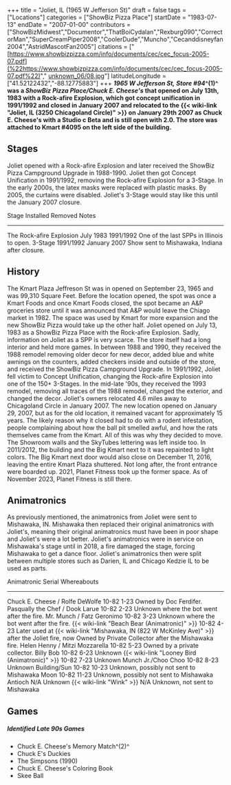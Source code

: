 +++
title = "Joliet, IL (1965 W Jefferson St)"
draft = false
tags = ["Locations"]
categories = ["ShowBiz Pizza Place"]
startDate = "1983-07-13"
endDate = "2007-01-00"
contributors = ["ShowBizMidwest","Documentor","ThatBoiCydalan","Rexburg090","CorrectorMan","SuperCreamPiper2008","CoolerDude","Muncho","Cecanddisneyfan2004","AstridMascotFan2005"]
citations = ["[https://www.showbizpizza.com/info/documents/cec/cec_focus-2005-07.pdf](%22https://www.showbizpizza.com/info/documents/cec/cec_focus-2005-07.pdf%22)"," [unknown_06/08.jpg](https://www.showbizpizza.com/photos/cec/)"]
latitudeLongitude = ["41.52122432","-88.12775883"]
+++
***1965 W Jefferson St,* ***Store #94*^(1)^ was a *ShowBiz Pizza Place/Chuck E. Cheese's* that opened on July 13th, 1983 with a Rock-afire Explosion, which got concept unification in 1991/1992 and closed in January 2007 and relocated to the {{< wiki-link "Joliet, IL (3250 Chicagoland Circle)" >}} on January 29th 2007 as Chuck E. Cheese's with a Studio c Beta and is still open with 2.0.
The store was attached to Kmart #4095 on the left side of the building.****

## Stages

Joliet opened with a Rock-afire Explosion and later received the ShowBiz Pizza Campground Upgrade in 1988-1990. Joliet then got Concept Unification in 1991/1992, removing the Rock-afire Explosion for a 3-Stage. In the early 2000s, the latex masks were replaced with plastic masks. By 2005, the curtains were disabled. Joliet's 3-Stage would stay like this until the January 2007 closure.

  Stage                      Installed   Removed        Notes
  -------------------------- ----------- -------------- ------------------------------------------------
  The Rock-afire Explosion   July 1983   1991/1992      One of the last SPPs in Illinois to open.
  3-Stage                    1991/1992   January 2007   Show sent to Mishawaka, Indiana after closure.

## History

The Kmart Plaza Jeffreson St was in opened on September 23, 1965 and was 99,310 Square Feet. Before the location opened, the spot was once a Kmart Foods and once Kmart Foods closed, the spot became an A&P groceries store until it was announced that A&P would leave the Chiago market in 1982. The space was used by Kmart for more expansion and the new ShowBiz Pizza would take up the other half.
Joliet opened on July 13, 1983 as a ShowBiz Pizza Place with the Rock-afire Explosion. Sadly, information on Joliet as a SPP is very scarce. The store itself had a long interior and held more games. In between 1988 and 1990, they received the 1988 remodel removing older decor for new decor, added blue and white awnings on the counters, added checkers inside and outside of the store, and received the ShowBiz Pizza Campground Upgrade. In 1991/1992, Joliet fell victim to Concept Unification, changing the Rock-afire Explosion into one of the 150+ 3-Stages. In the mid-late '90s, they received the 1993 remodel, removing all traces of the 1988 remodel, changed the exterior, and changed the decor. Joliet's owners relocated 4.6 miles away to Chicagoland Circle in January 2007. The new location opened on January 29, 2007, but as for the old location, it remained vacant for approximately 15 years. The likely reason why it closed had to do with a rodent infestation, people complaining about how the ball pit smelled awful, and how the rats themselves came from the Kmart. All of this was why they decided to move. The Showroom walls and the SkyTubes lettering was left inside too. In 2011/2012, the building and the Big Kmart next to it was repainted to light colors. The Big Kmart next door would also close on December 11, 2016, leaving the entire Kmart Plaza shuttered. Not long after, the front entrance were boarded up. 2021, Planet Fitness took up the former space. As of November 2023, Planet Fitness is still there.

## Animatronics

As previously mentioned, the animatronics from Joliet were sent to Mishawaka, IN. Mishawaka then replaced their original animatronics with Joliet's, meaning their original animatronics must have been in poor shape and Joliet's were a lot better. Joliet's animatronics were in service on Mishawaka's stage until in 2018, a fire damaged the stage, forcing Mishawaka to get a dance floor. Joliet's animatronics then were split between multiple stores such as Darien, IL and Chicago Kedzie IL to be used as parts.

  Animatronic                                         Serial        Whereabouts
  --------------------------------------------------- ------------- ----------------------------------------------------------------------------------------------------------------------------------------------------------
  Chuck E. Cheese / Rolfe DeWolfe                     10-82 1-23    Owned by Doc Ferdifer.
  Pasqually the Chef / Dook Larue                     10-82 2-23    Unknown where the bot went after the fire.
  Mr. Munch / Fatz Geronimo                           10-82 3-23    Unknown where the bot went after the fire.
  {{< wiki-link "Beach Bear (Animatronic)" >}}    10-82 4-23    Later used at {{< wiki-link "Mishawaka, IN (822 W McKinley Ave)" >}} after the Joliet fire, now Owned by Private Collector after the Mishawaka fire.
  Helen Henny / Mitzi Mozzarella                      10-82 5-23    Owned by a private collector.
  Billy Bob                                           10-82 6-23    Unknown
  {{< wiki-link "Looney Bird (Animatronic)" >}}   10-82 7-23    Unknown
  Munch Jr./Choo Choo                                 10-82 8-23    Unknown
  Building/Sun                                        10-82 10-23   Unknown, possibly not sent to Mishawaka
  Moon                                                10-82 11-23   Unknown, possibly not sent to Mishawaka
  Antioch                                             N/A           Unknown
  {{< wiki-link "Wink" >}}                        N/A           Unknown, not sent to Mishawaka

## Games

##### Identified Late 90s Games

- Chuck E. Cheese's Memory Match^(2)^
- Chuck E's Duckies
- The Simpsons (1990)
- Chuck E. Cheese's Coloring Book
- Skee Ball
